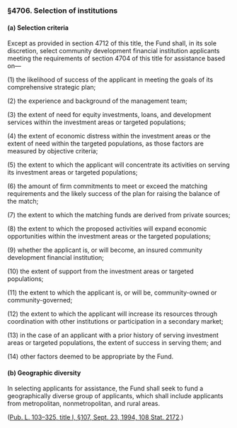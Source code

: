 ### §4706. Selection of institutions ###

[]()

#### (a) Selection criteria ####

Except as provided in section 4712 of this title, the Fund shall, in its sole discretion, select community development financial institution applicants meeting the requirements of section 4704 of this title for assistance based on—

[]()

(1) the likelihood of success of the applicant in meeting the goals of its comprehensive strategic plan;

[]()

(2) the experience and background of the management team;

[]()

(3) the extent of need for equity investments, loans, and development services within the investment areas or targeted populations;

[]()

(4) the extent of economic distress within the investment areas or the extent of need within the targeted populations, as those factors are measured by objective criteria;

[]()

(5) the extent to which the applicant will concentrate its activities on serving its investment areas or targeted populations;

[]()

(6) the amount of firm commitments to meet or exceed the matching requirements and the likely success of the plan for raising the balance of the match;

[]()

(7) the extent to which the matching funds are derived from private sources;

[]()

(8) the extent to which the proposed activities will expand economic opportunities within the investment areas or the targeted populations;

[]()

(9) whether the applicant is, or will become, an insured community development financial institution;

[]()

(10) the extent of support from the investment areas or targeted populations;

[]()

(11) the extent to which the applicant is, or will be, community-owned or community-governed;

[]()

(12) the extent to which the applicant will increase its resources through coordination with other institutions or participation in a secondary market;

[]()

(13) in the case of an applicant with a prior history of serving investment areas or targeted populations, the extent of success in serving them; and

[]()

(14) other factors deemed to be appropriate by the Fund.

[]()

#### (b) Geographic diversity ####

In selecting applicants for assistance, the Fund shall seek to fund a geographically diverse group of applicants, which shall include applicants from metropolitan, nonmetropolitan, and rural areas.

([Pub. L. 103–325, title I, §107, Sept. 23, 1994, 108 Stat. 2172](/statviewer.htm?volume=108&page=2172).)